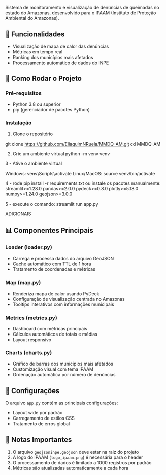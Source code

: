 Sistema de monitoramento e visualização de denúncias de queimadas no estado do Amazonas, desenvolvido para o IPAAM (Instituto de Proteção Ambiental do Amazonas).

## 🌳 Funcionalidades

- Visualização de mapa de calor das denúncias
- Métricas em tempo real
- Ranking dos municípios mais afetados
- Processamento automático de dados do INPE

## 🚀 Como Rodar o Projeto

### Pré-requisitos

- Python 3.8 ou superior
- pip (gerenciador de pacotes Python)

### Instalação

1. Clone o repositório

git clone https://github.com/EliaquimNRuela/MMDQ-AM.git
cd MMDQ-AM

2. Crie um ambiente virtual
python -m venv venv

3 - Ative o ambiente virtual

Windows:
venv\Scripts\activate
Linux/MacOS:
source venv/bin/activate

4  - rode pip install -r requirements.txt ou instale os pacotes manualmente:
streamlit>=1.28.0
pandas>=2.0.0
pydeck>=0.8.0
plotly>=5.18.0
numpy>=1.24.0
geojson>=3.0.0

5 - execute o comando:
streamlit run app.py



ADICIONAIS

## 📊 Componentes Principais

### Loader (loader.py)
- Carrega e processa dados do arquivo GeoJSON
- Cache automático com TTL de 1 hora
- Tratamento de coordenadas e métricas

### Map (map.py)
- Renderiza mapa de calor usando PyDeck
- Configuração de visualização centrada no Amazonas
- Tooltips interativos com informações municipais

### Metrics (metrics.py)
- Dashboard com métricas principais
- Cálculos automáticos de totais e médias
- Layout responsivo

### Charts (charts.py)
- Gráfico de barras dos municípios mais afetados
- Customização visual com tema IPAAM
- Ordenação automática por número de denúncias

## 🔧 Configurações

O arquivo `app.py` contém as principais configurações:
- Layout wide por padrão
- Carregamento de estilos CSS
- Tratamento de erros global

## 📝 Notas Importantes

1. O arquivo `geojsoninpe.geojson` deve estar na raiz do projeto
2. A logo do IPAAM (`logo_ipaam.png`) é necessária para o header
3. O processamento de dados é limitado a 1000 registros por padrão
4. Métricas são atualizadas automaticamente a cada hora
